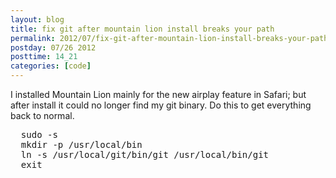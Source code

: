 ```yaml
---
layout: blog
title: fix git after mountain lion install breaks your path
permalink: 2012/07/fix-git-after-mountain-lion-install-breaks-your-path
postday: 07/26 2012
posttime: 14_21
categories: [code]
---
```


I installed Mountain Lion mainly for the new airplay feature in Safari; but after install it could no longer find my git binary. Do this to get everything back to normal.

<pre>
  sudo -s
  mkdir -p /usr/local/bin
  ln -s /usr/local/git/bin/git /usr/local/bin/git
  exit
</pre>
